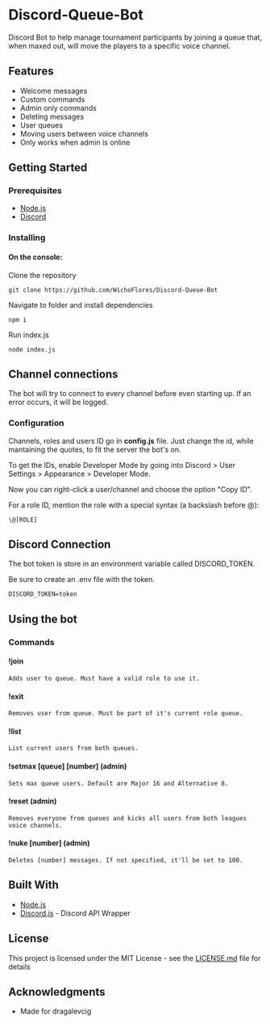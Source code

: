 # Discord-Queue-Bot

Discord Bot to help manage tournament participants by joining a queue that, when maxed out, will move the players to a specific voice channel.

## Features
- Welcome messages
- Custom commands
- Admin only commands
- Deleting messages
- User queues
- Moving users between voice channels
- Only works when admin is online

## Getting Started

### Prerequisites

* [Node.js](https://nodejs.org/en/download/)
* [Discord](https://discordapp.com/)

### Installing

#### On the console:

Clone the repository

```
git clone https://github.com/WichoFlores/Discord-Queue-Bot
```

Navigate to folder and install dependencies

```
npm i
```

Run index.js

```
node index.js
```

## Channel connections

The bot will try to connect to every channel before even starting up. If an error occurs, it will be logged.

### Configuration

Channels, roles and users ID go in **config.js** file. Just change the id, while mantaining the quotes, to fit the server the bot's on.

To get the IDs, enable Developer Mode by going into Discord > User Settings > Appearance > Developer Mode.

Now you can right-click a user/channel and choose the option "Copy ID".

For a role ID, mention the role with a special syntax (a backslash before @):

```
\@[ROLE]
```

## Discord Connection

The bot token is store in an environment variable called DISCORD_TOKEN.

Be sure to create an .env file with the token.

```
DISCORD_TOKEN=token
```

## Using the bot

### Commands

#### !join
```
Adds user to queue. Must have a valid role to use it.
```

#### !exit
```
Removes user from queue. Must be part of it's current role queue.
```

#### !list
```
List current users from both queues.
```
#### !setmax [queue] [number] (admin)
```
Sets max queue users. Default are Major 16 and Alternative 8.
```

#### !reset (admin)
```
Removes everyone from queues and kicks all users from both leagues voice channels.
```

#### !nuke [number] (admin)
```
Deletes [number] messages. If not specified, it'll be set to 100.
```

## Built With

* [Node.js](https://nodejs.org/)
* [Discord.js](https://discord.js.org/) - Discord API Wrapper

## License

This project is licensed under the MIT License - see the [LICENSE.md](LICENSE.md) file for details

## Acknowledgments

* Made for dragalevcig
